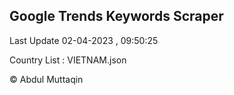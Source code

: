 

## Google Trends Keywords Scraper 
 
Last Update 02-04-2023 , 09:50:25

Country List :
VIETNAM.json



© Abdul Muttaqin 
